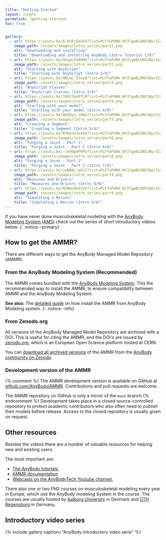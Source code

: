 ```yaml
---
title: "Getting Started"
layout: single
permalink: /getting-started/
toc: true


gallery:
  - url: https://youtu.be/6-KvBjEe5kA?list=PLFfwPdNH_Wt3lgwBLONX1Wyr31ZClPCBg
    image_path: /assets/images/intro_series/part1.png
    alt: "Downloading and installing"
    title: "Downloading and installing AnyBody (Intro Tutorial 1/9)"
  - url: https://youtu.be/GGqpLPq9SMQ?list=PLFfwPdNH_Wt3lgwBLONX1Wyr31ZClPCBg
    image_path: /assets/images/intro_series/part2.png
    alt: "Starting with AnyScript"
    title: "Starting with AnyScript (Intro 2/9)"
  - url: https://youtu.be/HNswC_5lezQ?list=PLFfwPdNH_Wt3lgwBLONX1Wyr31ZClPCBg
    image_path: /assets/images/intro_series/part3.png
    alt: "AnyScript Classes"
    title: "AnyScript Classes (Intro 3/9)"
  - url: https://youtu.be/740JfAGDfiM?list=PLFfwPdNH_Wt3lgwBLONX1Wyr31ZClPCBg
    image_path: /assets/images/intro_series/part4.png
    alt: "Starting with your model"
    title: "Starting with your model (Intro 4/9)"
  - url: https://youtu.be/0GDRy1-zHQo?list=PLFfwPdNH_Wt3lgwBLONX1Wyr31ZClPCBg
    image_path: /assets/images/intro_series/part5.png
    alt: "Creating a Segment"
    title: "Creating a Segment (Intro 5/9)"
  - url: https://youtu.be/RTWsoV3sA44?list=PLFfwPdNH_Wt3lgwBLONX1Wyr31ZClPCBg
    image_path: /assets/images/intro_series/part6.png
    alt: "Forging a Joint - Part 1"
    title: "Forging a Joint - Part 1 (Intro 6/9)"
  - url: https://youtu.be/-lmVNpHPHPU?list=PLFfwPdNH_Wt3lgwBLONX1Wyr31ZClPCBg
    image_path: /assets/images/intro_series/part8.png
    alt: "Forging a Joint - Part 2"
    title: "Forging a Joint - Part 2 (Intro 7/9)"
  - url: https://youtu.be/jwN6Bs_pDjI?list=PLFfwPdNH_Wt3lgwBLONX1Wyr31ZClPCBg
    image_path: /assets/images/intro_series/part8.png
    alt: "Measures and Drivers"
    title: "Measures and Drivers (Intro 8/9)"
  - url: https://youtu.be/N2Bmx4UZtVU?list=PLFfwPdNH_Wt3lgwBLONX1Wyr31ZClPCBg
    image_path: /assets/images/intro_series/part9.png
    alt: "Simulating a Motion"
    title: "Simulating a Motion (Intro 9/9)"
---
```


If you have never done musculoskeletal modeling with the [AnyBody Modeling System (AMS)](http://anybodytech.com/) check out the series of short introductory videos below. 
{: .notice--primary}

## How to get the AMMR?

There are different ways to get the AnyBody Managed Model Repository (AMMR).

### From the AnyBody Modeling System (Recommended)

The AMMR comes bundled with the [AnyBody Modeling System](https://www.anybodytech.com/software/ams/).
This the recommended way to install the AMMR, to ensure compatibility between AMMR and the AnyBody Modeling System. 

**See also:** The [detailed guide](https://anyscript.org/ammr-doc/ammr_installation.html) on how install 
the AMMR from AnyBody Modeling system.
{: .notice--info}

### From Zenodo.org

All versions of the AnyBody Managed Model Repository are archived with a DOI. This is useful for 
citing the AMMR, and the DOI's are issued by [zenodo.org](https://zenodo.org/), which is an
European Open Science platform hosted at CERN.

You can [download all archived versions](https://doi.org/10.5281/zenodo.1250764) of the AMMR from the
[AnyBody community on Zenodo](https://zenodo.org/communities/anybody). 

### Development version of the AMMR

{% comment %} The AMMR development version is available on GitHub at
[github.com/AnyBody/AMMR](https://gihub.com/AnyBody/AMMR). Contributions and
pull requests are welcome.

The AMMR repository on GitHub is only a mirror of the `main` branch.{% endcomment %}
Development takes place in a closed source-controlled repository to protect
academic contributors who also often need to publish their models before
release. Access to the closed repository is usually given on request.


## Other resources 

Besides the videos there are a number of valuable resources for helping new and existing users. 

The most important are:

* <a href="https://anyscript.org/tutorials" target="_blank">The AnyBody tutorials.</a>
* <a href="https://anyscript.org/ammr-doc" target="_blank">AMMR documentation</a>
* [Webcasts on the AnyBodyTech Youtube channel.](https://www.youtube.com/playlist?list=PLFfwPdNH_Wt1O7mQer16JBmax9ImTScMC)

There also one or two PhD courses on musculoskeletal modeling every year in Europe, which use the AnyBody modeling System in the course. The courses are usually hosted by [Aalborg University](http://www.biomechanics.m-tech.aau.dk/) in Denmark and [OTH Regensburg](https://www.oth-regensburg.de/?id=1166) in Germany. 


## Introductory video series

{% include gallery caption="AnyBody Introductory video serie" %}
